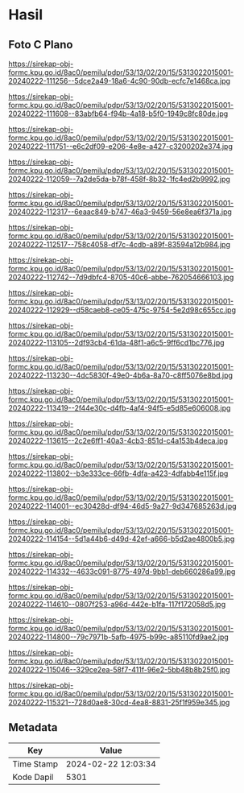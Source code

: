 # Hasil

## Foto C Plano

https://sirekap-obj-formc.kpu.go.id/8ac0/pemilu/pdpr/53/13/02/20/15/5313022015001-20240222-111256--5dce2a49-18a6-4c90-90db-ecfc7e1468ca.jpg

https://sirekap-obj-formc.kpu.go.id/8ac0/pemilu/pdpr/53/13/02/20/15/5313022015001-20240222-111608--83abfb64-f94b-4a18-b5f0-1949c8fc80de.jpg

https://sirekap-obj-formc.kpu.go.id/8ac0/pemilu/pdpr/53/13/02/20/15/5313022015001-20240222-111751--e6c2df09-e206-4e8e-a427-c3200202e374.jpg

https://sirekap-obj-formc.kpu.go.id/8ac0/pemilu/pdpr/53/13/02/20/15/5313022015001-20240222-112059--7a2de5da-b78f-458f-8b32-1fc4ed2b9992.jpg

https://sirekap-obj-formc.kpu.go.id/8ac0/pemilu/pdpr/53/13/02/20/15/5313022015001-20240222-112317--6eaac849-b747-46a3-9459-56e8ea6f371a.jpg

https://sirekap-obj-formc.kpu.go.id/8ac0/pemilu/pdpr/53/13/02/20/15/5313022015001-20240222-112517--758c4058-df7c-4cdb-a89f-83594a12b984.jpg

https://sirekap-obj-formc.kpu.go.id/8ac0/pemilu/pdpr/53/13/02/20/15/5313022015001-20240222-112742--7d9dbfc4-8705-40c6-abbe-762054666103.jpg

https://sirekap-obj-formc.kpu.go.id/8ac0/pemilu/pdpr/53/13/02/20/15/5313022015001-20240222-112929--d58caeb8-ce05-475c-9754-5e2d98c655cc.jpg

https://sirekap-obj-formc.kpu.go.id/8ac0/pemilu/pdpr/53/13/02/20/15/5313022015001-20240222-113105--2df93cb4-61da-48f1-a6c5-9ff6cd1bc776.jpg

https://sirekap-obj-formc.kpu.go.id/8ac0/pemilu/pdpr/53/13/02/20/15/5313022015001-20240222-113230--4dc5830f-49e0-4b6a-8a70-c8ff5076e8bd.jpg

https://sirekap-obj-formc.kpu.go.id/8ac0/pemilu/pdpr/53/13/02/20/15/5313022015001-20240222-113419--2f44e30c-d4fb-4af4-94f5-e5d85e606008.jpg

https://sirekap-obj-formc.kpu.go.id/8ac0/pemilu/pdpr/53/13/02/20/15/5313022015001-20240222-113615--2c2e6ff1-40a3-4cb3-851d-c4a153b4deca.jpg

https://sirekap-obj-formc.kpu.go.id/8ac0/pemilu/pdpr/53/13/02/20/15/5313022015001-20240222-113802--b3e333ce-66fb-4dfa-a423-4dfabb4e115f.jpg

https://sirekap-obj-formc.kpu.go.id/8ac0/pemilu/pdpr/53/13/02/20/15/5313022015001-20240222-114001--ec30428d-df94-46d5-9a27-9d347685263d.jpg

https://sirekap-obj-formc.kpu.go.id/8ac0/pemilu/pdpr/53/13/02/20/15/5313022015001-20240222-114154--5d1a44b6-d49d-42ef-a666-b5d2ae4800b5.jpg

https://sirekap-obj-formc.kpu.go.id/8ac0/pemilu/pdpr/53/13/02/20/15/5313022015001-20240222-114332--4633c091-8775-497d-9bb1-deb660286a99.jpg

https://sirekap-obj-formc.kpu.go.id/8ac0/pemilu/pdpr/53/13/02/20/15/5313022015001-20240222-114610--0807f253-a96d-442e-b1fa-117f172058d5.jpg

https://sirekap-obj-formc.kpu.go.id/8ac0/pemilu/pdpr/53/13/02/20/15/5313022015001-20240222-114800--79c7971b-5afb-4975-b99c-a85110fd9ae2.jpg

https://sirekap-obj-formc.kpu.go.id/8ac0/pemilu/pdpr/53/13/02/20/15/5313022015001-20240222-115046--329ce2ea-58f7-411f-96e2-5bb48b8b25f0.jpg

https://sirekap-obj-formc.kpu.go.id/8ac0/pemilu/pdpr/53/13/02/20/15/5313022015001-20240222-115321--728d0ae8-30cd-4ea8-8831-25f1f959e345.jpg


## Metadata

| Key        | Value               |
| ---------- | ------------------- |
| Time Stamp | 2024-02-22 12:03:34 |
| Kode Dapil | 5301                |



